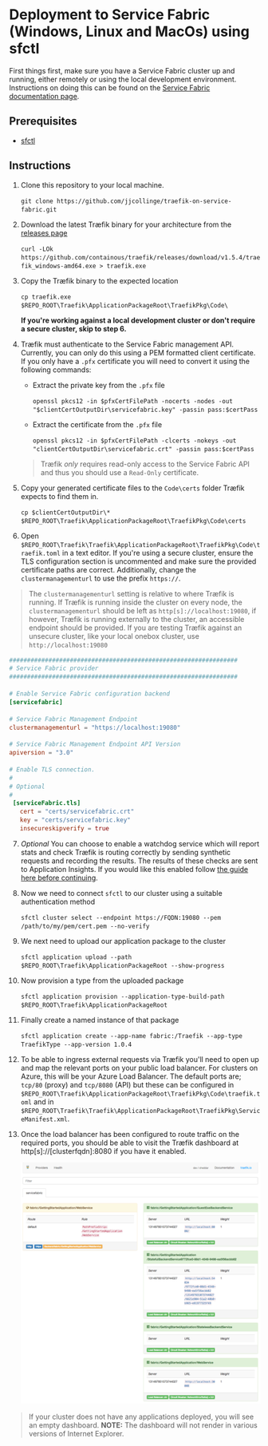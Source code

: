 # Deployment to Service Fabric (Windows, Linux and MacOs) using sfctl
First things first, make sure you have a Service Fabric cluster up and running, either remotely or using the local development environment. Instructions on doing this can be found on the [Service Fabric documentation page](https://docs.microsoft.com/en-gb/azure/service-fabric/).

## Prerequisites
- [sfctl](https://github.com/Azure/service-fabric-cli)

## Instructions
1. Clone this repository to your local machine.
    
    `git clone https://github.com/jjcollinge/traefik-on-service-fabric.git`

2. Download the latest Træfik binary for your architecture from the [releases page](https://github.com/containous/traefik/releases)

    `curl -LOk https://github.com/containous/traefik/releases/download/v1.5.4/traefik_windows-amd64.exe > traefik.exe`

3. Copy the Træfik binary to the expected location

    `cp traefik.exe $REPO_ROOT\Traefik\ApplicationPackageRoot\TraefikPkg\Code\`

   **If you're working against a local development cluster or don't require a secure cluster, skip to step 6.**

4. Træfik must authenticate to the Service Fabric management API. Currently, you can only do this using a PEM formatted client certificate. If you only have a `.pfx` certificate you will need to convert it using the following commands:
    
    * Extract the private key from the `.pfx` file

        `openssl pkcs12 -in $pfxCertFilePath -nocerts -nodes -out "$clientCertOutputDir\servicefabric.key" -passin pass:$certPass`

    * Extract the certificate from the `.pfx` file

        `openssl pkcs12 -in $pfxCertFilePath -clcerts -nokeys -out "clientCertOutputDir\servicefabric.crt" -passin pass:$certPass`
    
    > Træfik *only* requires read-only access to the Service Fabric API and thus you should use a `Read-Only` certificate.

5. Copy your generated certificate files to the `Code\certs` folder Træfik expects to find them in.

    `cp $clientCertOutputDir\* $REPO_ROOT\Traefik\ApplicationPackageRoot\TraefikPkg\Code\certs`

6. Open `$REPO_ROOT\Traefik\Traefik\ApplicationPackageRoot\TraefikPkg\Code\traefik.toml` in a text editor. If you're using a secure cluster, ensure the TLS configuration section is uncommented and make sure the provided certificate paths are correct. Additionally, change the `clustermanagementurl` to use the prefix `https://`.

> The `clustermanagementurl` setting is relative to where Træfik is running. If Træfik is running inside the cluster on every node, the `clustermanagementurl` should be left as `http[s]://localhost:19080`, if however, Træfik is running externally to the cluster, an accessible endpoint should be provided. If you are testing Træfik against an unsecure cluster, like your local onebox cluster, use `http://localhost:19080`

```toml
################################################################
# Service Fabric provider
################################################################

# Enable Service Fabric configuration backend
[servicefabric]

# Service Fabric Management Endpoint
clustermanagementurl = "https://localhost:19080"

# Service Fabric Management Endpoint API Version
apiversion = "3.0"

# Enable TLS connection.
#
# Optional
#
 [serviceFabric.tls]
   cert = "certs/servicefabric.crt"
   key = "certs/servicefabric.key"
   insecureskipverify = true
```

7. *Optional*  You can choose to enable a watchdog service which will report stats and check Træfik is routing correctly by sending synthetic requests and recording the results. The results of these checks are sent to Application Insights. If you would like this enabled follow [the guide here before continuing](../EnableWatchdog.MD).

8. Now we need to connect `sfctl` to our cluster using a suitable authentication method

    `sfctl cluster select --endpoint https://FQDN:19080 --pem /path/to/my/pem/cert.pem --no-verify`

9. We next need to upload our application package to the cluster

    `sfctl application upload --path $REPO_ROOT\Traefik\ApplicationPackageRoot --show-progress`

10. Now provision a type from the uploaded package

    `sfctl application provision --application-type-build-path $REPO_ROOT\Traefik\ApplicationPackageRoot`

11. Finally create a named instance of that package

    `sfctl application create --app-name fabric:/Traefik --app-type TraefikType --app-version 1.0.4`

12. To be able to ingress external requests via Træfik you'll need to open up and map the relevant ports on your public load balancer. For clusters on Azure, this will be your Azure Load Balancer. The default ports are; `tcp/80` (proxy) and `tcp/8080` (API) but these can be configured in `$REPO_ROOT\Traefik\ApplicationPackageRoot\TraefikPkg\Code\traefik.toml` and in `$REPO_ROOT\Traefik\Traefik\ApplicationPackageRoot\TraefikPkg\ServiceManifest.xml`.

13. Once the load balancer has been configured to route traffic on the required ports, you should be able to visit the Træfik dashboard at http[s]://[clusterfqdn]:8080 if you have it enabled.

    ![img](../Images/traefikonsf.png)

> If your cluster does not have any applications deployed, you will see an empty dashboard. **NOTE:** The dashboard will not render in various versions of Internet Explorer.



